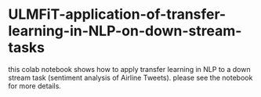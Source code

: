 # ULMFiT-application-of-transfer-learning-in-NLP-on-down-stream-tasks
this colab notebook shows how to apply transfer learning in NLP to a down stream task (sentiment analysis of Airline Tweets). please see the notebook for more details.
